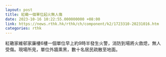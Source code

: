 ```yaml
---
layout: post
title: 紅磡一個單位起火無人傷
date: 2023-10-16 10:22:55.000000000 +08:00
link: https://news.rthk.hk/rthk/ch/component/k2/1723310-20231016.htm
categories: rthk
---
```


紅磡家維邨家廉樓6樓一個單位早上約9時半發生火警，消防到場將火救熄，無人受傷。現場所見，單位外牆熏黑，數十名居民疏散至地面。
